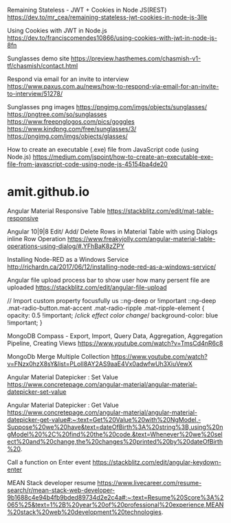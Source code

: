 Remaining Stateless - JWT + Cookies in Node JS(REST)
https://dev.to/mr_cea/remaining-stateless-jwt-cookies-in-node-js-3lle

Using Cookies with JWT in Node.js
https://dev.to/franciscomendes10866/using-cookies-with-jwt-in-node-js-8fn

Sunglasses demo site
https://preview.hasthemes.com/chasmish-v1-tf/chasmish/contact.html

Respond via email for an invite to interview
https://www.paxus.com.au/news/how-to-respond-via-email-for-an-invite-to-interview/51278/

Sunglasses png images
https://pngimg.com/imgs/objects/sunglasses/
https://pngtree.com/so/sunglasses
https://www.freepnglogos.com/pics/goggles
https://www.kindpng.com/free/sunglasses/3/
https://pngimg.com/imgs/objects/glasses/

How to create an executable (.exe) file from JavaScript code (using Node.js)
https://medium.com/jspoint/how-to-create-an-executable-exe-file-from-javascript-code-using-node-js-45154ba4de20
# amit.github.io

Angular Material Responsive Table
https://stackblitz.com/edit/mat-table-responsive

Angular 10|9|8 Edit/ Add/ Delete Rows in Material Table with using Dialogs inline Row Operation
https://www.freakyjolly.com/angular-material-table-operations-using-dialog/#.YFhBaK8zZPY

Installing Node-RED as a Windows Service
http://richardn.ca/2017/06/12/installing-node-red-as-a-windows-service/

Angular file upload process bar to show user how many persent file are uploaded
https://stackblitz.com/edit/angular-file-upload

// Import custom property focusfully us ::ng-deep or !important
 ::ng-deep .mat-radio-button.mat-accent .mat-radio-ripple .mat-ripple-element {
        opacity: 0.5 !important;     /*click effect color change*/
        background-color: blue !important;
  }

MongoDB Compass - Export, Import, Query Data, Aggregation, Aggregation Pipeline, Creating Views
https://www.youtube.com/watch?v=TmsCd4nR6c8

MongoDb Merge Multiple Collection
https://www.youtube.com/watch?v=FNzx0hzX8sY&list=PLolI8AY2AS9aaE4Vx0adwfwUh3XiuVewX

Angular Material Datepicker : Set Value
https://www.concretepage.com/angular-material/angular-material-datepicker-set-value

Angular Material Datepicker : Get Value
https://www.concretepage.com/angular-material/angular-material-datepicker-get-value#:~:text=Get%20Value%20with%20NgModel,-Suppose%20we%20have&text=dateOfBirth%3A%20string%3B,using%20ngModel%20%2C%20find%20the%20code.&text=Whenever%20we%20select%20and%20change,the%20changes%20printed%20by%20dateOfBirth%20.

Call a function on Enter event
https://stackblitz.com/edit/angular-keydown-enter

MEAN Stack developer resume
https://www.livecareer.com/resume-search/r/mean-stack-web-developer-9b1688c4e94b4fb9bded89734d2e2c4a#:~:text=Resume%20Score%3A%2065%25&text=1%2B%20year%20of%20professional%20experience,MEAN%20stack%20web%20development%20technologies.
